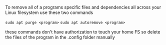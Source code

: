 To remove all of a programs specific files and dependencies all across your Linux filesystem use these two commands

`sudo apt purge <program>`
`sudo apt autoremove <program>`

these commands don't have authorization to touch your home FS so delete the files of the program in the .config folder manually
